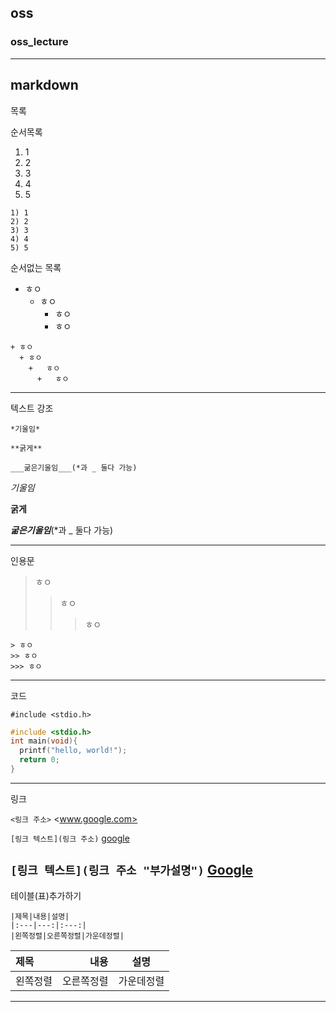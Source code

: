 ## oss
### oss_lecture

***
markdown
---
목록

순서목록
1) 1
2) 2
3) 3
4) 4
5) 5
```
1) 1
2) 2
3) 3
4) 4
5) 5
```

순서없는 목록
+ ㅎㅇ
  + ㅎㅇ
    +   ㅎㅇ
      +   ㅎㅇ
```
+ ㅎㅇ
  + ㅎㅇ
    +   ㅎㅇ
      +   ㅎㅇ
```
---
텍스트 강조
```
*기울임*

**굵게**

___굶은기울임___(*과 _ 둘다 가능)
```
*기울임*

**굵게**

___굶은기울임___(*과 _ 둘다 가능)

***
인용문

> ㅎㅇ
>> ㅎㅇ
>>> ㅎㅇ
```
> ㅎㅇ
>> ㅎㅇ
>>> ㅎㅇ
```
---
코드

`#include <stdio.h>`
```c
#include <stdio.h>
int main(void){
  printf("hello, world!");
  return 0;
}
```
---
링크

`<링크 주소>`
<www.google.com>

`[링크 텍스트](링크 주소)`
[google](http://www.google.com)

`[링크 텍스트](링크 주소 "부가설명")`
[Google](http://www.google.com "Google")
---
테이블(표)추가하기

```
|제목|내용|설명|
|:---|---:|:---:|
|왼쪽정렬|오른쪽정렬|가운데정렬|
```
|제목|내용|설명|
|:---|---:|:---:|
|왼쪽정렬|오른쪽정렬|가운데정렬|
--- 
